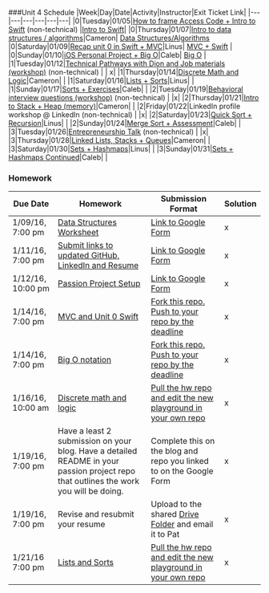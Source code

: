 ###Unit 4 Schedule
|Week|Day|Date|Activity|Instructor|Exit Ticket Link|
|---|---|---|---|---|---|
|0|Tuesday|01/05|[How to frame Access Code + Intro to Swift](https://github.com/accesscode-2-2/unit-4/blob/master/lessons/week-0/2016_01_05.md) (non-technical)  |[Intro to Swift](https://docs.google.com/forms/d/1CuY-UFTL3CULwPOWfqFoG4LuEHPAi2iB3ZoJsGTat44/viewform)|
|0|Thursday|01/07|[Intro to data structures / algorithms](https://github.com/accesscode-2-2/unit-4/blob/master/lessons/week-0/2016_01_07.md)|Cameron| [Data Structures/Algorithms](https://docs.google.com/a/c4q.nyc/forms/d/1FfZbLI9WP5ohJssEeZQk7aQSc5suKmMe6K21xpEENWg/viewform)
|0|Saturday|01/09|[Recap unit 0 in Swift + MVC](https://github.com/accesscode-2-2/unit-4/blob/master/lessons/week-0/2016_01_09.md)|Linus| [MVC + Swift](https://docs.google.com/forms/d/1ZtOgbNZqI-0KXzmuvebMudQS5EvoOQJ8EZu3J6J8Fuk/viewform) |
|0|Sunday|01/10|[iOS Personal Project + Big O](https://github.com/accesscode-2-2/unit-4/blob/master/lessons/week-0/2016_01_10.md)|Caleb| [Big O](https://docs.google.com/forms/d/1RbMowGnkMUOXTfbt5CElW4cfwkTlyVKX9K2tT1xm8ZY/viewform) |
|1|Tuesday|01/12|[Technical Pathways with Dion and Job materials (workshop)](https://github.com/accesscode-2-2/unit-4/blob/master/lessons/week-1/2016_01_12.md) (non-technical) | | x|
|1|Thursday|01/14|[Discrete Math and Logic](https://github.com/accesscode-2-2/unit-4/blob/master/lessons/week-1/2016_01_14.md)|Cameron| |
|1|Saturday|01/16|[Lists + Sorts](https://github.com/accesscode-2-2/unit-4/blob/master/lessons/week-1/2016_01_16.md)|Linus| |
|1|Sunday|01/17|[Sorts + Exercises](https://github.com/accesscode-2-2/unit-4/blob/master/lessons/week-1/2016_01_17.md)|Caleb| |
|2|Tuesday|01/19|[Behavioral interview questions (workshop)](https://github.com/accesscode-2-2/unit-4/blob/master/lessons/week-2/2016_01_19.md) (non-technical) | |x|
|2|Thursday|01/21|[Intro to Stack + Heap (memory)](https://github.com/accesscode-2-2/unit-4/blob/master/lessons/week-2/2016_01_21.md)|Cameron| |
|2|Friday|01/22|LinkedIn profile workshop @ LinkedIn (non-technical) | |x|
|2|Saturday|01/23|[Quick Sort + Recursion](https://github.com/accesscode-2-2/unit-4/blob/master/lessons/week-2/2016_01_23.md)|Linus| |
|2|Sunday|01/24|[Merge Sort + Assessment](https://github.com/accesscode-2-2/unit-4/blob/master/lessons/week-2/2016_01_24.md)|Caleb| |
|3|Tuesday|01/26|[Entrepreneurship Talk](https://github.com/accesscode-2-2/unit-4/blob/master/lessons/week-3/2016_01_26.md) (non-technical) | |x|
|3|Thursday|01/28|[Linked Lists, Stacks + Queues](https://github.com/accesscode-2-2/unit-4/blob/master/lessons/week-3/2016_01_28.md)|Cameron| |
|3|Saturday|01/30|[Sets + Hashmaps](https://github.com/accesscode-2-2/unit-4/blob/master/lessons/week-3/2016_01_30.md)|Linus| |
|3|Sunday|01/31|[Sets + Hashmaps Continued](https://github.com/accesscode-2-2/unit-4/blob/master/lessons/week-3/2016_01_31.md)|Caleb| |

### Homework
 Due Date | Homework | Submission Format | Solution |
|---|---|---|---|
1/09/16, 7:00 pm | [Data Structures Worksheet](http://www.cs.cornell.edu/courses/CS2110/2014sp/L09-Lists/data_structures.pdf) | [Link to Google Form](https://docs.google.com/a/c4q.nyc/forms/d/1qGLpV_eLZv6a-zrS6dHEQqwPv4QbpBSh646XNqa55Ps/viewform) | x
1/11/16, 7:00 pm | [Submit links to updated GitHub, LinkedIn and Resume](https://docs.google.com/document/d/1Y6oAzxDa_K0_0_Mz_S-O5w0LJ5eJUuL4iODAH9Fj2FQ/edit?usp=sharing) | [Link to Google Form](http://goo.gl/forms/KUfBPRHQBr) | x 
1/12/16, 10:00 pm | [Passion Project Setup](https://docs.google.com/presentation/d/1Sb6IoD3f842WGugSJZ1s7-4EHgPEdH5RHiT3-H0TI2A/edit#slide=id.gecfcc994a_0_10) | [Link to Google Form](http://goo.gl/forms/qU6GQ8b3pZ) | x
1/14/16, 7:00 pm | [MVC and Unit 0 Swift](https://docs.google.com/document/d/1DQ2aCJ_yUZtazzCfb0PaS81bg61V2ZOSxpABh981xSo/edit) | [Fork this repo.  Push to your repo by the deadline](https://github.com/accesscode-2-2/unit-4-assignments) | x |
1/14/16, 7:00 pm | [Big O notation](https://docs.google.com/document/d/1aF1imJUVahCSJAuN1OEm5lQXwpSFaAmVmAETKMM6PLQ/edit#heading=h.za36ai6n5fth) | [Fork this repo.  Push to your repo by the deadline](https://github.com/accesscode-2-2/unit-4-assignments) | x
1/16/16, 10:00 am | [Discrete math and logic](https://docs.google.com/document/d/1pqdYlbeoJAVhAR7fT7iuHQ0F-mIH3pbcei-rNX_L5Kw/edit#) | [Pull the hw repo and edit the new playground in your own repo](https://github.com/accesscode-2-2/unit-4-assignments) | x
1/19/16, 7:00 pm | Have a least 2 submission on your blog.  Have a detailed README in your passion project repo that outlines the work you will be doing. | Complete this on the blog and repo you linked to on the Google Form | x
1/19/16, 7:00 pm | Revise and resubmit your resume | Upload to the shared [Drive Folder](https://drive.google.com/drive/u/0/folders/0B61otWQVg7ApUFFjWkx6ZE9VOUU) and email it to Pat | x
1/21/16 7:00 pm | [Lists and Sorts](https://docs.google.com/document/d/1XioaEqk6VqUPA-ccQhkqP3eAoDthxYyOM9vSPB7fDkg/edit#heading=h.uopysoy45zmw) | [Pull the hw repo and edit the new playground in your own repo](https://github.com/accesscode-2-2/unit-4-assignments) | x
